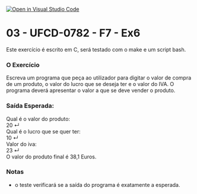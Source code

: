 [![Open in Visual Studio Code](https://classroom.github.com/assets/open-in-vscode-c66648af7eb3fe8bc4f294546bfd86ef473780cde1dea487d3c4ff354943c9ae.svg)](https://classroom.github.com/online_ide?assignment_repo_id=10294215&assignment_repo_type=AssignmentRepo)
# 03 - UFCD-0782 - F7 - Ex6
Este exercício é escrito em C, será testado com o make e um script bash.

### O Exercício
Escreva um programa que peça ao utilizador para digitar o valor de compra de um produto,
o valor do lucro que se deseja ter e o valor do IVA. O programa deverá apresentar o valor a
que se deve vender o produto.

### Saída Esperada:
Qual é o valor do produto:  
20 ↵  
Qual é o lucro que se quer ter:  
10 ↵  
Valor do iva:  
23 ↵  
O valor do produto final é 38,1 Euros.  
 
### Notas
- o teste verificará se a saída do programa é exatamente a esperada.  
